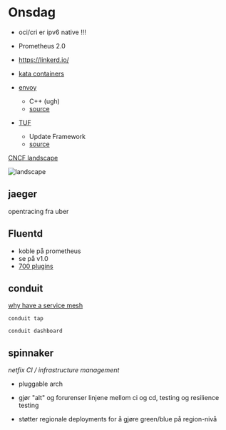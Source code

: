 Onsdag
===

* oci/cri  er ipv6 native !!!

* Prometheus 2.0

* https://linkerd.io/

* [kata containers](https://katacontainers.io)

* [envoy](https://github.com/envoyproxy/envoy)
	* C++ (ugh)
	* [source](https://github.com/envoyproxy/envoy)

* [TUF](https://theupdateframework.github.io)
	* Update Framework
	* [source](https://github.com/theupdateframework/tuf)

[CNCF landscape](https://github.com/cncf/landscape)

![landscape](https://github.com/cncf/landscape/raw/master/landscape/CloudNativeLandscape_latest.jpg)

## jaeger
opentracing fra uber

## Fluentd

* koble på prometheus
* se på v1.0
* [700 plugins]( https://www.fluentd.org/plugins)


## conduit
[why have a service mesh](https://buoyant.io/2017/04/25/whats-a-service-mesh-and-why-do-i-need-one/)

```
conduit tap

conduit dashboard
```

## spinnaker

*netfix CI / infrastructure management*

* pluggable arch

* gjør "alt" og forurenser linjene mellom ci og cd, testing og resilience testing

* støtter regionale deployments for å gjøre green/blue på region-nivå

